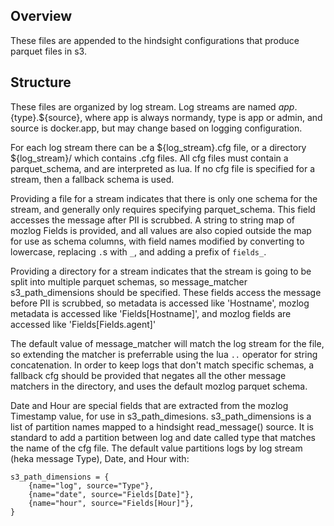 Overview
---
These files are appended to the hindsight configurations that produce parquet
files in s3.

Structure
---
These files are organized by log stream. Log streams are named
${app}.${type}.${source}, where app is always normandy, type is app or admin,
and source is docker.app, but may change based on logging configuration.

For each log stream there can be a ${log\_stream}.cfg file, or a directory
${log\_stream}/ which contains .cfg files. All cfg files must contain a
parquet\_schema, and are interpreted as lua. If no cfg file is specified for a
stream, then a fallback schema is used.

Providing a file for a stream indicates that there is only one schema for the
stream, and generally only requires specifying parquet\_schema. This field
accesses the message after PII is scrubbed. A string to string map of mozlog
Fields is provided, and all values are also copied outside the map for use as
schema columns, with field names modified by converting to lowercase, replacing
`.`s with `_`, and adding a prefix of `fields_`.

Providing a directory for a stream indicates that the stream is going to be
split into multiple parquet schemas, so message\_matcher s3\_path\_dimensions
should be specified. These fields access the message before PII is scrubbed, so
metadata is accessed like 'Hostname', mozlog metadata is accessed like
'Fields[Hostname]', and mozlog fields are accessed like 'Fields[Fields.agent]'

The default value of message\_matcher will match the log
stream for the file, so extending the matcher is preferrable using the lua `..`
operator for string concatenation. In order to keep logs that don't match
specific schemas, a fallback cfg should be provided that negates all the other
message matchers in the directory, and uses the default mozlog parquet schema.

Date and Hour are special fields that are extracted from the mozlog Timestamp
value, for use in s3\_path\_dimesions. s3\_path\_dimensions is a list of
partition names mapped to a hindsight read\_message() source. It is standard to
add a partition between log and date called type that matches the name of the
cfg file. The default value partitions logs by log stream (heka message Type),
Date, and Hour with:

    s3_path_dimensions = {
        {name="log", source="Type"},
        {name="date", source="Fields[Date]"},
        {name="hour", source="Fields[Hour]"},
    }
